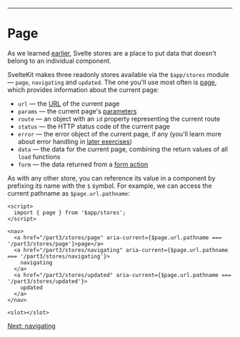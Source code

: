 ------
# **Page**
As we learned [earlier](/part1/stores/writable-stores), Svelte stores are a place to put data that doesn't belong to an individual component.

SvelteKit makes three readonly stores available via the `$app/stores` module — `page`, `navigating` and `updated`. The one you'll use most often is [page](https://kit.svelte.dev/docs/types#public-types-page), which provides information about the current page:
- `url` — the [URL](https://developer.mozilla.org/en-US/docs/Web/API/URL) of the current page
- `params` — the current page's [parameters](/part3/routing/parameters)
- `route` — an object with an `id` property representing the current route
- `status` — the HTTP status code of the current page
- `error` — the error object of the current page, if any (you'll learn more about error handling in [later exercises](/part3/errors&redirects/basics))
- `data` — the data for the current page, combining the return values of all `load` functions
- `form` — the data returned from a [form action](/part3/forms/form-element)

As with any other store, you can reference its value in a component by prefixing its name with the `$` symbol. For example, we can access the current pathname as `$page.url.pathname`:
```svelte title="src/routes/part3/stores/+layout.svelte" {2} "<script>" "</script>" "aria-current={$page.url.pathname === '/part3/stores/" /page'}/ /navigating'}/ /updated'}/
<script>
  import { page } from '$app/stores';
</script>

<nav>
  <a href="/part3/stores/page" aria-current={$page.url.pathname === '/part3/stores/page'}>page</a>
  <a href="/part3/stores/navigating" aria-current={$page.url.pathname === '/part3/stores/navigating'}>
    navigating
  </a>
  <a href="/part3/stores/updated" aria-current={$page.url.pathname === '/part3/stores/updated'}>
    updated
  </a>
</nav>

<slot></slot>
```

[Next: navigating](/part3/stores/navigating)

